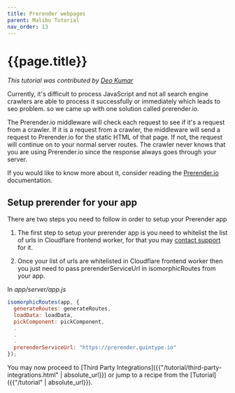 ```yaml
---
title: Prerender webpages
parent: Malibu Tutorial
nav_order: 13
---
```


# {{page.title}}

*This tutorial was contributed by [Deo Kumar](https://www.linkedin.com/in/deo-kumar)*

Currently, it's difficult to process JavaScript and not all search engine crawlers are able to process it successfully or immediately which leads to seo problem. so we came up with one solution called prerender.io.

The Prerender.io middleware will check each request to see if it's a request from a crawler. If it is a request from a crawler, the middleware will send a request to Prerender.io for the static HTML of that page. If not, the request will continue on to your normal server routes. The crawler never knows that you are using Prerender.io since the response always goes through your server.

If you would like to know more about it, consider reading the [Prerender.io]({{"https://prerender.io/documentation"}}) documentation.

## Setup prerender for your app

There are two steps you need to follow in order to setup your Prerender app

1. The first step to setup your prerender app is you need to whitelist the list of urls in Cloudflare frontend worker, for that you may [contact support](mailto:support@quintype.com) for it.

2. Once your list of urls are whitelisted in Cloudflare frontend worker then you just need to pass prerenderServiceUrl in isomorphicRoutes from your app. 

In *app/server/app.js*

```javascript
isomorphicRoutes(app, {
  generateRoutes: generateRoutes,
  loadData: loadData,
  pickComponent: pickComponent,
  .
  .
  .
  prerenderServiceUrl: "https://prerender.quintype.io"
});
```

You may now proceed to [Third Party Integrations]({{"/tutorial/third-party-integrations.html" | absolute_url}}) or jump to a recipe from the [Tutorial]({{"/tutorial" | absolute_url}}).

